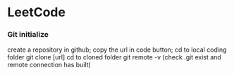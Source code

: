 # LeetCode

### Git initialize
<p>
	create a repository in github;
	copy the url in code button;
	cd to local coding folder
	git clone [url]
	cd to cloned folder
	git remote -v  (check .git exist and remote connection has built)
</p>































